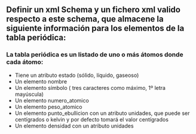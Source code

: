 ##  Definir un xml Schema y un fichero xml valido respecto a este schema, que almacene la siguiente información para los elementos de la tabla periódica: 

### La tabla periódica es un listado de uno o más átomos donde cada átomo: 


- Tiene un atributo estado (sólido, líquido, gaseoso)
- Un elemento nombre
- Un elemento símbolo ( tres caracteres como máximo, 1º letra mayúscula)
- Un elemento numero_atomico
- Un elemento peso_atomico
- Un elemento punto_ebullicion con un atributo unidades, que puede ser centígrados o kelvin y por defecto tomará el valor centígrados
- Un elemento densidad con un atributo unidades

